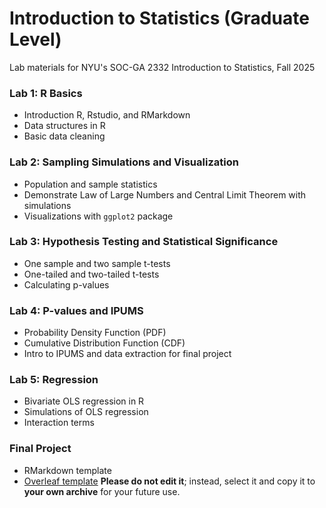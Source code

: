 # Introduction to Statistics (Graduate Level)
Lab materials for NYU's SOC-GA 2332 Introduction to Statistics, Fall 2025

### Lab 1: R Basics
+ Introduction R, Rstudio, and RMarkdown
+ Data structures in R
+ Basic data cleaning

### Lab 2: Sampling Simulations and Visualization
+ Population and sample statistics
+ Demonstrate Law of Large Numbers and Central Limit Theorem with simulations
+ Visualizations with `ggplot2` package

### Lab 3: Hypothesis Testing and Statistical Significance
+ One sample and two sample t-tests
+ One-tailed and two-tailed t-tests
+ Calculating p-values

### Lab 4: P-values and IPUMS
+ Probability Density Function (PDF) 
+ Cumulative Distribution Function (CDF)
+ Intro to IPUMS and data extraction for final project

### Lab 5: Regression
+ Bivariate OLS regression in R
+ Simulations of OLS regression
+ Interaction terms

### Final Project
+ RMarkdown template
+ [Overleaf template](https://www.overleaf.com/read/fwnymhcgwthf#8f643a) **Please do not edit it**; instead, select it and copy it to **your own archive** for your future use.
